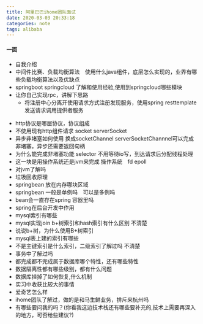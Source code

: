 ```yaml
---
title: 阿里巴巴ihome团队面试
date: 2020-03-03 20:33:18
categories: note
tags: alibaba
---
```

#### 一面

- 自我介绍
- 中间件比赛、负载均衡算法　使用什么java组件，底层怎么实现的，业界有哪些负载均衡算法以及优缺点
- springboot springcloud 了解和使用经验,使用到springcloud哪些模块
- 让你自己实现rpc，讲解下思路
    - 将注册中心分离开使用请求方式注册发现服务，使用spring resttemplate发送请求调用提供者服务
<!--more-->
- http协议是哪层协议，协议组成
- 不使用现有http组件请求
    socket serverSocket  
- 异步非堵塞如何使用
    换成socketChannel serverSocketChannnel可以完成非堵塞，异步还需要返回句柄
- 为什么能完成非堵塞功能
    selector 不用等待io写，到达请求后分配线程处理
- 这一块是用操作系统还是jvm来完成
    操作系统　fd epoll
- 对jvm了解吗
- 垃圾回收原理
- springbean 放在内存哪块区域
- springbean 一般是单例吗　可以是多例吗
- bean会一直存在spring 容器里吗
- spring在后台开发中作用
- mysql索引有哪些
- mysql实现join b+树索引和hash索引有什么区别
    不清楚
- 说说b+树，为什么使用B+树索引
- mysql表上建的索引有哪些
- 不是主键索引是什么索引，二级索引了解过吗
    不清楚
- 事务中了解过吗
- 都完成都不完成属于数据库哪个特性，还有哪些特性
- 数据隔离性都有哪些级别，都有什么问题
- 数据库挂掉了如何恢复,什么机制
- 实习中收获比较大的事情
- 爱奇艺怎么样
- ihome团队了解过，做的是和马生鲜业务，排斥来杭州吗
- 有哪些要问我的吗？(你看我这边技术栈还有哪些要补充的,技术上需要再深入的地方，可否给些建议?)